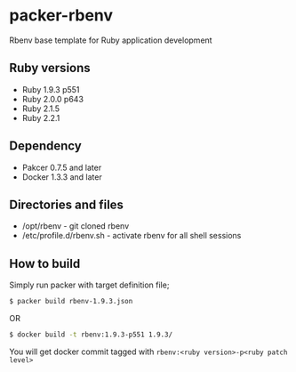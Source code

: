 packer-rbenv
=============

Rbenv base template for Ruby application development


Ruby versions
--------------

* Ruby 1.9.3 p551
* Ruby 2.0.0 p643
* Ruby 2.1.5
* Ruby 2.2.1

Dependency
------------

* Pakcer 0.7.5 and later
* Docker 1.3.3 and later

Directories and files
----------------------

* /opt/rbenv  -  git cloned  rbenv
* /etc/profile.d/rbenv.sh - activate rbenv for all shell sessions

How to build
--------------------

Simply run packer with target definition file;

```bash
$ packer build rbenv-1.9.3.json
```

OR

```bash
$ docker build -t rbenv:1.9.3-p551 1.9.3/
```

You will get docker commit tagged with `rbenv:<ruby version>-p<ruby patch level>`
